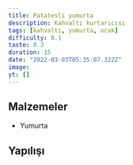 ```yaml
---
title: Patatesli yumurta
description: Kahvaltı kurtarıcısı
tags: [kahvalti, yumurta, ocak]
difficulty: 0.1
taste: 0.3
duration: 15
date: "2022-03-03T05:35:07.322Z"
image:
yt: []
---
```


## Malzemeler

- Yumurta

## Yapılışı
